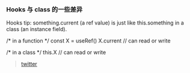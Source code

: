### Hooks 与 class 的一些差异

Hooks tip: something.current (a ref value) is just like this.something in a class (an instance field).

/* in a function */
const X = useRef()
X.current // can read or write

/* in a class */
this.X // can read or write

> [twitter](https://twitter.com/dan_abramov/status/1125223181701263360)
